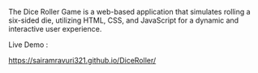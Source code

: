 The Dice Roller Game is a web-based application that simulates rolling a six-sided die, utilizing HTML, CSS, and JavaScript for a dynamic and interactive user experience.


Live Demo :

https://sairamravuri321.github.io/DiceRoller/
